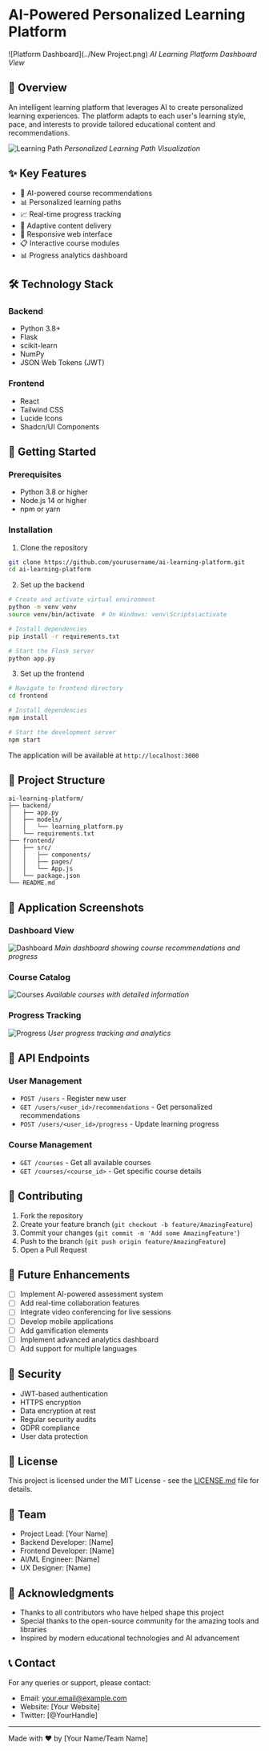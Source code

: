 # AI-Powered Personalized Learning Platform

![Platform Dashboard](../New Project.png)
*AI Learning Platform Dashboard View*

## 🎯 Overview

An intelligent learning platform that leverages AI to create personalized learning experiences. The platform adapts to each user's learning style, pace, and interests to provide tailored educational content and recommendations.

![Learning Path](./images/learning-path.png)
*Personalized Learning Path Visualization*

## ✨ Key Features

- 🤖 AI-powered course recommendations
- 📊 Personalized learning paths
- 📈 Real-time progress tracking
- 🎯 Adaptive content delivery
- 📱 Responsive web interface
- 📋 Interactive course modules
- 📊 Progress analytics dashboard

## 🛠️ Technology Stack

### Backend
- Python 3.8+
- Flask
- scikit-learn
- NumPy
- JSON Web Tokens (JWT)

### Frontend
- React
- Tailwind CSS
- Lucide Icons
- Shadcn/UI Components

## 🚀 Getting Started

### Prerequisites
- Python 3.8 or higher
- Node.js 14 or higher
- npm or yarn

### Installation

1. Clone the repository
```bash
git clone https://github.com/yourusername/ai-learning-platform.git
cd ai-learning-platform
```

2. Set up the backend
```bash
# Create and activate virtual environment
python -m venv venv
source venv/bin/activate  # On Windows: venv\Scripts\activate

# Install dependencies
pip install -r requirements.txt

# Start the Flask server
python app.py
```

3. Set up the frontend
```bash
# Navigate to frontend directory
cd frontend

# Install dependencies
npm install

# Start the development server
npm start
```

The application will be available at `http://localhost:3000`

## 🎯 Project Structure

```
ai-learning-platform/
├── backend/
│   ├── app.py
│   ├── models/
│   │   └── learning_platform.py
│   └── requirements.txt
├── frontend/
│   ├── src/
│   │   ├── components/
│   │   ├── pages/
│   │   └── App.js
│   └── package.json
└── README.md
```

## 📱 Application Screenshots

### Dashboard View
![Dashboard](./images/dashboard-full.png)
*Main dashboard showing course recommendations and progress*

### Course Catalog
![Courses](./images/courses.png)
*Available courses with detailed information*

### Progress Tracking
![Progress](./images/progress.png)
*User progress tracking and analytics*

## 🔧 API Endpoints

### User Management
- `POST /users` - Register new user
- `GET /users/<user_id>/recommendations` - Get personalized recommendations
- `POST /users/<user_id>/progress` - Update learning progress

### Course Management
- `GET /courses` - Get all available courses
- `GET /courses/<course_id>` - Get specific course details

## 🤝 Contributing

1. Fork the repository
2. Create your feature branch (`git checkout -b feature/AmazingFeature`)
3. Commit your changes (`git commit -m 'Add some AmazingFeature'`)
4. Push to the branch (`git push origin feature/AmazingFeature`)
5. Open a Pull Request

## 📝 Future Enhancements

- [ ] Implement AI-powered assessment system
- [ ] Add real-time collaboration features
- [ ] Integrate video conferencing for live sessions
- [ ] Develop mobile applications
- [ ] Add gamification elements
- [ ] Implement advanced analytics dashboard
- [ ] Add support for multiple languages

## 🔐 Security

- JWT-based authentication
- HTTPS encryption
- Data encryption at rest
- Regular security audits
- GDPR compliance
- User data protection

## 📄 License

This project is licensed under the MIT License - see the [LICENSE.md](LICENSE.md) file for details.

## 👥 Team

- Project Lead: [Your Name]
- Backend Developer: [Name]
- Frontend Developer: [Name]
- AI/ML Engineer: [Name]
- UX Designer: [Name]

## 🙏 Acknowledgments

- Thanks to all contributors who have helped shape this project
- Special thanks to the open-source community for the amazing tools and libraries
- Inspired by modern educational technologies and AI advancement

## 📞 Contact

For any queries or support, please contact:
- Email: your.email@example.com
- Website: [Your Website]
- Twitter: [@YourHandle]

---

Made with ❤️ by [Your Name/Team Name]
